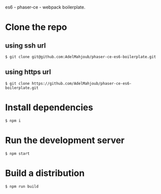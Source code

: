 es6 - phaser-ce - webpack boilerplate.

# Clone the repo
## using ssh url
`$ git clone git@github.com:AdelMahjoub/phaser-ce-es6-boilerplate.git`
## using https url
`$ git clone https://github.com/AdelMahjoub/phaser-ce-es6-boilerplate.git`

# Install dependencies
`$ npm i`

# Run the development server
`$ npm start`

# Build a distribution
`$ npm run build`
